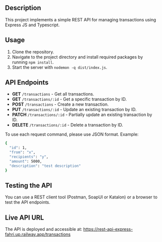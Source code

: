 ## Description

This project implements a simple REST API for managing transactions using Express JS and Typescript.

## Usage

1. Clone the repository.
2. Navigate to the project directory and install required packages by running `npm install`.
3. Start the server with `nodemon -q dist/index.js`.

## API Endpoints

- **GET** `/transactions` - Get all transactions.
- **GET** `/transactions/:id` - Get a specific transaction by ID.
- **POST** `/transactions` - Create a new transaction.
- **PUT** `/transactions/:id` - Update an existing transaction by ID.
- **PATCH** `/transactions/:id` - Partially update an existing transaction by ID.
- **DELETE** `/transactions/:id` - Delete a transaction by ID.

To use each request command, please use JSON format. Example:

```bash
{
  "id": 1,
  "from": "x",
  "recipients": "y",
  "amount": 5000,
  "description": "test description"
}
```

## Testing the API

You can use a REST client tool (Postman, SoapUI or Katalon) or a browser to test the API endpoints.

## Live API URL

The API is deployed and accessible at: https://rest-api-express-fahri.up.railway.app/transactions

